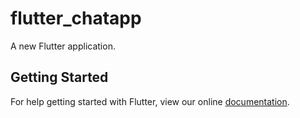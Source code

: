 # flutter_chatapp

A new Flutter application.

## Getting Started

For help getting started with Flutter, view our online
[documentation](https://flutter.io/).
